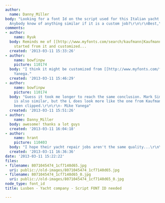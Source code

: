 ```yaml
---
author:
  name: Danny_Miller
body: "Looking for a font Id on the script used for this Italian yacht company logo.
  Anybody know of anything similar if it is a custom job?\r\n\r\nBest,\r\nDanny[img:sites/default/files/old-images/8071045474_1cf7140d65_5301.jpg]"
comments:
- author:
    name: Ryuk
  body: Reminds me of [[http://www.myfonts.com/search/kaufmann|Kaufmann]]. May be
    started from it and customized...
  created: '2013-03-11 15:33:26'
- author:
    name: bowfinpw
    picture: 110174
  body: "I think it might be customized from [[http://www.myfonts.com/fonts/linotype/kaufmann/|Kaufmann]]\r\n\r\n-Mike
    Yanega."
  created: '2013-03-11 15:46:29'
- author:
    name: bowfinpw
    picture: 110174
  body: "Guess it took me longer to reach the same conclusion. Mark Simonson's [[http://www.myfonts.com/fonts/marksimonson/kinescope/|Kinescope]]
    is also similar, but the L does look more like the one from Kaufmann that has
    been clipped.\r\n\r\n- Mike Yanega"
  created: '2013-03-11 15:51:26'
- author:
    name: Danny_Miller
  body: awesome! thanks a lot guys
  created: '2013-03-11 16:04:18'
- author:
    name: hrant
    picture: 110403
  body: "I hope their yacht repair jobs aren't the same quality...\r\n\r\nhhp"
  created: '2013-03-11 16:36:36'
date: '2013-03-11 15:22:22'
files:
- filename: 8071045474_1cf7140d65.jpg
  uri: public://old-images/8071045474_1cf7140d65.jpg
- filename: 8071045474_1cf7140d65_0.jpg
  uri: public://old-images/8071045474_1cf7140d65_0.jpg
node_type: font_id
title: Lusben - Yacht company - Script FONT ID needed

---
```

